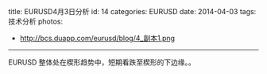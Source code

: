 title: EURUSD4月3日分析
id: 14
categories: EURUSD
date: 2014-04-03
tags: 技术分析
photos:
- http://bcs.duapp.com/eurusd/blog/4_副本1.png
---
EURUSD 整体处在楔形趋势中，短期看跌至楔形的下边缘。。

